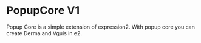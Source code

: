 # PopupCore V1

Popup Core is a simple extension of expression2. With popup core you can create Derma and Vguis in e2.
